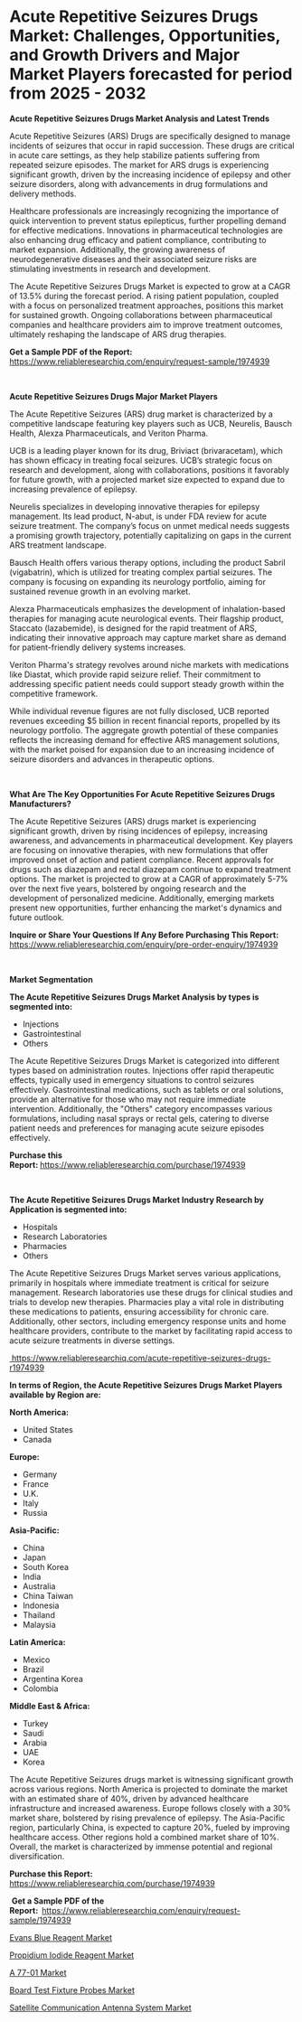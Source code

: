 <p><h1>Acute Repetitive Seizures Drugs Market: Challenges, Opportunities, and Growth Drivers and Major Market Players forecasted for period from 2025 - 2032</h1></p><p><strong>Acute Repetitive Seizures Drugs Market Analysis and Latest Trends</strong></p>
<p><p>Acute Repetitive Seizures (ARS) Drugs are specifically designed to manage incidents of seizures that occur in rapid succession. These drugs are critical in acute care settings, as they help stabilize patients suffering from repeated seizure episodes. The market for ARS drugs is experiencing significant growth, driven by the increasing incidence of epilepsy and other seizure disorders, along with advancements in drug formulations and delivery methods. </p><p>Healthcare professionals are increasingly recognizing the importance of quick intervention to prevent status epilepticus, further propelling demand for effective medications. Innovations in pharmaceutical technologies are also enhancing drug efficacy and patient compliance, contributing to market expansion. Additionally, the growing awareness of neurodegenerative diseases and their associated seizure risks are stimulating investments in research and development.</p><p>The Acute Repetitive Seizures Drugs Market is expected to grow at a CAGR of 13.5% during the forecast period. A rising patient population, coupled with a focus on personalized treatment approaches, positions this market for sustained growth. Ongoing collaborations between pharmaceutical companies and healthcare providers aim to improve treatment outcomes, ultimately reshaping the landscape of ARS drug therapies.</p></p>
<p><strong>Get a Sample PDF of the Report:&nbsp;</strong> <a href="https://www.reliableresearchiq.com/enquiry/request-sample/1974939?utm_campaign=1121&utm_medium=2&utm_source=Github&utm_content=ia&utm_term=28032025&utm_id=acute-repetitive-seizures-drugs">https://www.reliableresearchiq.com/enquiry/request-sample/1974939</a></p>
<p>&nbsp;</p>
<p><strong>Acute Repetitive Seizures Drugs Major Market Players</strong></p>
<p><p>The Acute Repetitive Seizures (ARS) drug market is characterized by a competitive landscape featuring key players such as UCB, Neurelis, Bausch Health, Alexza Pharmaceuticals, and Veriton Pharma. </p><p>UCB is a leading player known for its drug, Briviact (brivaracetam), which has shown efficacy in treating focal seizures. UCB’s strategic focus on research and development, along with collaborations, positions it favorably for future growth, with a projected market size expected to expand due to increasing prevalence of epilepsy.</p><p>Neurelis specializes in developing innovative therapies for epilepsy management. Its lead product, N-abut, is under FDA review for acute seizure treatment. The company’s focus on unmet medical needs suggests a promising growth trajectory, potentially capitalizing on gaps in the current ARS treatment landscape.</p><p>Bausch Health offers various therapy options, including the product Sabril (vigabatrin), which is utilized for treating complex partial seizures. The company is focusing on expanding its neurology portfolio, aiming for sustained revenue growth in an evolving market.</p><p>Alexza Pharmaceuticals emphasizes the development of inhalation-based therapies for managing acute neurological events. Their flagship product, Staccato (lazabemide), is designed for the rapid treatment of ARS, indicating their innovative approach may capture market share as demand for patient-friendly delivery systems increases.</p><p>Veriton Pharma's strategy revolves around niche markets with medications like Diastat, which provide rapid seizure relief. Their commitment to addressing specific patient needs could support steady growth within the competitive framework.</p><p>While individual revenue figures are not fully disclosed, UCB reported revenues exceeding $5 billion in recent financial reports, propelled by its neurology portfolio. The aggregate growth potential of these companies reflects the increasing demand for effective ARS management solutions, with the market poised for expansion due to an increasing incidence of seizure disorders and advances in therapeutic options.</p></p>
<p>&nbsp;</p>
<p><strong>What Are The Key Opportunities For Acute Repetitive Seizures Drugs Manufacturers?</strong></p>
<p><p>The Acute Repetitive Seizures (ARS) drugs market is experiencing significant growth, driven by rising incidences of epilepsy, increasing awareness, and advancements in pharmaceutical development. Key players are focusing on innovative therapies, with new formulations that offer improved onset of action and patient compliance. Recent approvals for drugs such as diazepam and rectal diazepam continue to expand treatment options. The market is projected to grow at a CAGR of approximately 5-7% over the next five years, bolstered by ongoing research and the development of personalized medicine. Additionally, emerging markets present new opportunities, further enhancing the market's dynamics and future outlook.</p></p>
<p><strong>Inquire or Share Your Questions If Any Before Purchasing This Report:</strong> <a href="https://www.reliableresearchiq.com/enquiry/pre-order-enquiry/1974939?utm_campaign=1121&utm_medium=2&utm_source=Github&utm_content=ia&utm_term=28032025&utm_id=acute-repetitive-seizures-drugs">https://www.reliableresearchiq.com/enquiry/pre-order-enquiry/1974939</a></p>
<p>&nbsp;</p>
<p><strong>Market Segmentation</strong></p>
<p><strong>The Acute Repetitive Seizures Drugs Market Analysis by types is segmented into:</strong></p>
<p><ul><li>Injections</li><li>Gastrointestinal</li><li>Others</li></ul></p>
<p><p>The Acute Repetitive Seizures Drugs Market is categorized into different types based on administration routes. Injections offer rapid therapeutic effects, typically used in emergency situations to control seizures effectively. Gastrointestinal medications, such as tablets or oral solutions, provide an alternative for those who may not require immediate intervention. Additionally, the "Others" category encompasses various formulations, including nasal sprays or rectal gels, catering to diverse patient needs and preferences for managing acute seizure episodes effectively.</p></p>
<p><strong>Purchase this Report:&nbsp;</strong><a href="https://www.reliableresearchiq.com/purchase/1974939?utm_campaign=1121&utm_medium=2&utm_source=Github&utm_content=ia&utm_term=28032025&utm_id=acute-repetitive-seizures-drugs">https://www.reliableresearchiq.com/purchase/1974939</a></p>
<p>&nbsp;</p>
<p><strong>The Acute Repetitive Seizures Drugs Market Industry Research by Application is segmented into:</strong></p>
<p><ul><li>Hospitals</li><li>Research Laboratories</li><li>Pharmacies</li><li>Others</li></ul></p>
<p><p>The Acute Repetitive Seizures Drugs Market serves various applications, primarily in hospitals where immediate treatment is critical for seizure management. Research laboratories use these drugs for clinical studies and trials to develop new therapies. Pharmacies play a vital role in distributing these medications to patients, ensuring accessibility for chronic care. Additionally, other sectors, including emergency response units and home healthcare providers, contribute to the market by facilitating rapid access to acute seizure treatments in diverse settings.</p></p>
<p><a href="https://www.reliableresearchiq.com/acute-repetitive-seizures-drugs-r1974939?utm_campaign=1121&utm_medium=2&utm_source=Github&utm_content=ia&utm_term=28032025&utm_id=acute-repetitive-seizures-drugs">&nbsp;https://www.reliableresearchiq.com/acute-repetitive-seizures-drugs-r1974939</a></p>
<p><strong>In terms of Region, the Acute Repetitive Seizures Drugs Market Players available by Region are:</strong></p>
<p>
    <p> <strong> North America: </strong>
        <ul>
            <li>United States</li>
            <li>Canada</li>
        </ul>
        </p> 
    <p> <strong> Europe: </strong>
        <ul>
            <li>Germany</li>
            <li>France</li>
            <li>U.K.</li>
            <li>Italy</li>
            <li>Russia</li>
        </ul>
        </p> 
    <p> <strong> Asia-Pacific: </strong>
        <ul>
            <li>China</li>
            <li>Japan</li>
            <li>South Korea</li>
            <li>India</li>
            <li>Australia</li>
            <li>China Taiwan</li>
            <li>Indonesia</li>
            <li>Thailand</li>
            <li>Malaysia</li>
        </ul>
        </p> 
    <p> <strong> Latin America: </strong>
        <ul>
            <li>Mexico</li>
            <li>Brazil</li>
            <li>Argentina Korea</li>
            <li>Colombia</li>
        </ul>
        </p> 
    <p> <strong> Middle East & Africa: </strong>
        <ul>
            <li>Turkey</li>
            <li>Saudi</li>
            <li>Arabia</li>
            <li>UAE</li>
            <li>Korea</li>
        </ul>
    </p>
    </p>
<p><p>The Acute Repetitive Seizures drugs market is witnessing significant growth across various regions. North America is projected to dominate the market with an estimated share of 40%, driven by advanced healthcare infrastructure and increased awareness. Europe follows closely with a 30% market share, bolstered by rising prevalence of epilepsy. The Asia-Pacific region, particularly China, is expected to capture 20%, fueled by improving healthcare access. Other regions hold a combined market share of 10%. Overall, the market is characterized by immense potential and regional diversification.</p></p>
<p><strong>Purchase this Report: </strong><a href="https://www.reliableresearchiq.com/purchase/1974939?utm_campaign=1121&utm_medium=2&utm_source=Github&utm_content=ia&utm_term=28032025&utm_id=acute-repetitive-seizures-drugs">https://www.reliableresearchiq.com/purchase/1974939</a></p>
<p>&nbsp;<strong>Get a Sample PDF of the Report:&nbsp;&nbsp;</strong><a href="https://www.reliableresearchiq.com/enquiry/request-sample/1974939?utm_campaign=1121&utm_medium=2&utm_source=Github&utm_content=ia&utm_term=28032025&utm_id=acute-repetitive-seizures-drugs">https://www.reliableresearchiq.com/enquiry/request-sample/1974939</a></p>
<p><strong></strong></p>
<p><p><a href="https://github.com/osbornrdaflalo/Market-Research-Report-List-1/blob/main/evans-blue-reagent-market.md?utm_campaign=1121&utm_medium=2&utm_source=Github&utm_content=ia&utm_term=28032025&utm_id=acute-repetitive-seizures-drugs">Evans Blue Reagent Market</a></p><p><a href="https://github.com/ElviraLeka1962/Market-Research-Report-List-1/blob/main/propidium-iodide-reagent-market.md?utm_campaign=1121&utm_medium=2&utm_source=Github&utm_content=ia&utm_term=28032025&utm_id=acute-repetitive-seizures-drugs">Propidium Iodide Reagent Market</a></p><p><a href="https://github.com/darenph8er/Market-Research-Report-List-1/blob/main/a-77-01-market.md?utm_campaign=1121&utm_medium=2&utm_source=Github&utm_content=ia&utm_term=28032025&utm_id=acute-repetitive-seizures-drugs">A 77-01 Market</a></p><p><a href="https://github.com/rosalinebhakta48/Market-Research-Report-List-1/blob/main/board-test-fixture-probes-market.md?utm_campaign=1121&utm_medium=2&utm_source=Github&utm_content=ia&utm_term=28032025&utm_id=acute-repetitive-seizures-drugs">Board Test Fixture Probes Market</a></p><p><a href="https://github.com/lateshab69/Market-Research-Report-List-1/blob/main/satellite-communication-antenna-system-market.md?utm_campaign=1121&utm_medium=2&utm_source=Github&utm_content=ia&utm_term=28032025&utm_id=acute-repetitive-seizures-drugs">Satellite Communication Antenna System Market</a></p></p>